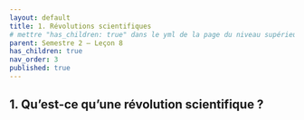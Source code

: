 ```yaml
---
layout: default
title: 1. Révolutions scientifiques
# mettre "has_children: true" dans le yml de la page du niveau supérieur
parent: Semestre 2 – Leçon 8
has_children: true
nav_order: 3
published: true
---
```


## 1. Qu’est-ce qu’une révolution scientifique ?



